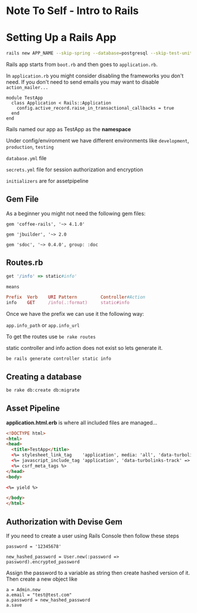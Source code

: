 # Note To Self - Intro to Rails

  
# Setting Up a Rails App

```bash
rails new APP_NAME --skip-spring --database=postgresql --skip-test-unit
```

Rails app starts from `boot.rb` and then goes to `application.rb`.

In `application.rb` you might consider disabling the frameworks you don't need. If you don't need to send emails you may want to disable `action_mailer...`

```
module TestApp
  class Application < Rails::Application
    config.active_record.raise_in_transactional_callbacks = true
  end
end

```

Rails named our app as TestApp as the **namespace**

Under config/environment we have different environments like `development`, `production`, `testing`

`database.yml` file

`secrets.yml` file for session authorization and encryption

`initializers` are for assetpipeline

## Gem File

As a beginner you might not need the following gem files:

`gem 'coffee-rails', '~> 4.1.0'`

`gem 'jbuilder', '~> 2.0`

`gem 'sdoc', '~> 0.4.0', group: :doc`

## Routes.rb

```ruby
get '/info' => static#info'

means

Prefix	Verb 	URI Pattern     	Controller#Action
info  	GET  	/info(.:format) 	static#info
```

Once we have the prefix we can use it the following way:

`app.info_path` or `app.info_url`

To get the routes use `be rake routes`

static controller and info action does not exist so lets generate it.

`be rails generate controller static info`

## Creating a database

```bash
be rake db:create db:migrate
```

## Asset Pipeline

**application.html.erb** is where all included files are managed...

```html
<!DOCTYPE html>
<html>
<head>
  <title>TestApp</title>
  <%= stylesheet_link_tag    'application', media: 'all', 'data-turbolinks-track' => true %>
  <%= javascript_include_tag 'application', 'data-turbolinks-track' => true %>
  <%= csrf_meta_tags %>
</head>
<body>

<%= yield %>

</body>
</html>
```

## Authorization with Devise Gem

If you need to create a user using Rails Console then follow these steps
```
password = '12345678'
```
```
new_hashed_password = User.new(:password => password).encrypted_password
```

Assign the password to a variable as string then create hashed version of it.
Then create a new object like

```
a = Admin.new
a.email = "test@test.com"
a.password = new_hashed_password
a.save
```

